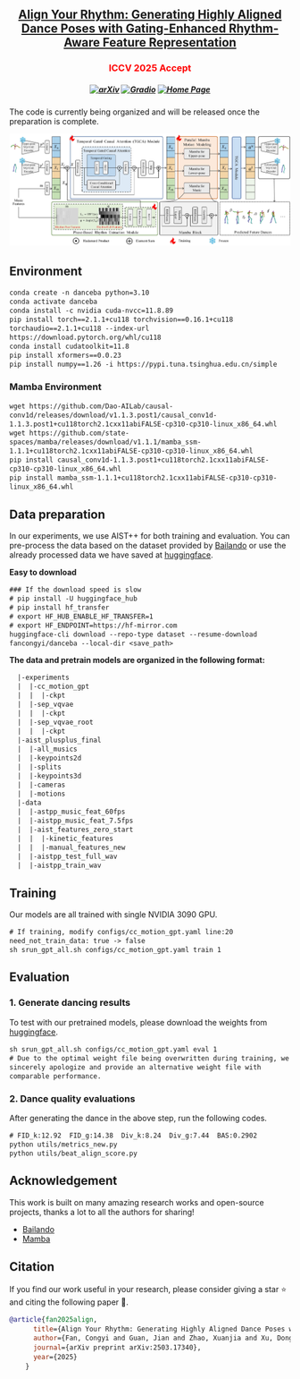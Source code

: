<h2 align="center"> <a href="https://arxiv.org/abs/2503.17340">Align Your Rhythm: Generating Highly Aligned Dance Poses with Gating-Enhanced  <a href="https://arxiv.org/abs/2503.17340"> Rhythm-Aware Feature Representation </a>

<h3 align="center">
  <font color="red"><b> ICCV 2025 Accept </b></font>
</h3>


<h5 align="center">

[![arXiv](https://img.shields.io/badge/Arxiv-2503.17340-b31b1b.svg?logo=arXiv)](https://arxiv.org/abs/2503.17340) [![Gradio](https://img.shields.io/badge/%F0%9F%A4%97%20Hugging%20Face-Spaces-blue)](https://huggingface.co/datasets/penguinway/danceba) 
[![Home Page](https://img.shields.io/badge/Project-Website-green.svg)](https://danceba.github.io/)
</h5>

The code is currently being organized and will be released once the preparation is complete.

![Danceba](assets/pipeline1.png "Pipeline")



## Environment

```
conda create -n danceba python=3.10
conda activate danceba
conda install -c nvidia cuda-nvcc=11.8.89
pip install torch==2.1.1+cu118 torchvision==0.16.1+cu118 torchaudio==2.1.1+cu118 --index-url https://download.pytorch.org/whl/cu118
conda install cudatoolkit=11.8
pip install xformers==0.0.23
pip install numpy==1.26 -i https://pypi.tuna.tsinghua.edu.cn/simple
```

### Mamba Environment
```
wget https://github.com/Dao-AILab/causal-conv1d/releases/download/v1.1.3.post1/causal_conv1d-1.1.3.post1+cu118torch2.1cxx11abiFALSE-cp310-cp310-linux_x86_64.whl
wget https://github.com/state-spaces/mamba/releases/download/v1.1.1/mamba_ssm-1.1.1+cu118torch2.1cxx11abiFALSE-cp310-cp310-linux_x86_64.whl
pip install causal_conv1d-1.1.3.post1+cu118torch2.1cxx11abiFALSE-cp310-cp310-linux_x86_64.whl 
pip install mamba_ssm-1.1.1+cu118torch2.1cxx11abiFALSE-cp310-cp310-linux_x86_64.whl
```



## Data preparation

In our experiments, we use AIST++ for both training and evaluation. You can pre-process the data based on the dataset provided by [Bailando](https://github.com/lisiyao21/Bailando) or use the already processed data we have saved at [huggingface](https://huggingface.co/datasets/fancongyi/danceba).

**Easy to download**
```
### If the download speed is slow
# pip install -U huggingface_hub
# pip install hf_transfer
# export HF_HUB_ENABLE_HF_TRANSFER=1
# export HF_ENDPOINT=https://hf-mirror.com
huggingface-cli download --repo-type dataset --resume-download fancongyi/danceba --local-dir <save_path>
```

**The data and pretrain models are organized in the following format:**
```
  |-experiments
  |  |-cc_motion_gpt
  |  |  |-ckpt
  |  |-sep_vqvae
  |  |  |-ckpt
  |  |-sep_vqvae_root
  |  |  |-ckpt
  |-aist_plusplus_final
  |  |-all_musics
  |  |-keypoints2d
  |  |-splits
  |  |-keypoints3d
  |  |-cameras
  |  |-motions
  |-data
  |  |-astpp_music_feat_60fps
  |  |-aistpp_music_feat_7.5fps
  |  |-aist_features_zero_start
  |  |  |-kinetic_features
  |  |  |-manual_features_new
  |  |-aistpp_test_full_wav
  |  |-aistpp_train_wav
```


## Training

Our models are all trained with single NVIDIA 3090 GPU.

```
# If training, modify configs/cc_motion_gpt.yaml line:20 need_not_train_data: true -> false
sh srun_gpt_all.sh configs/cc_motion_gpt.yaml train 1
```

## Evaluation

### 1. Generate dancing results

To test with our pretrained models, please download the weights from [huggingface](https://huggingface.co/datasets/fancongyi/danceba).

```
sh srun_gpt_all.sh configs/cc_motion_gpt.yaml eval 1
# Due to the optimal weight file being overwritten during training, we sincerely apologize and provide an alternative weight file with comparable performance.
```

### 2. Dance quality evaluations

After generating the dance in the above step, run the following codes.

```
# FID_k:12.92  FID_g:14.38  Div_k:8.24  Div_g:7.44  BAS:0.2902
python utils/metrics_new.py
python utils/beat_align_score.py
```



## Acknowledgement

This work is built on many amazing research works and open-source projects, thanks a lot to all the authors for sharing!

- [Bailando](https://github.com/lisiyao21/Bailando)
- [Mamba](https://github.com/state-spaces/mamba)

## Citation
If you find our work useful in your research, please consider giving a star :star: and citing the following paper :pencil:.

```bibTeX
@article{fan2025align,
      title={Align Your Rhythm: Generating Highly Aligned Dance Poses with Gating-Enhanced Rhythm-Aware Feature Representation},
      author={Fan, Congyi and Guan, Jian and Zhao, Xuanjia and Xu, Dongli and Lin, Youtian and Ye, Tong and Feng, Pengming and Pan, Haiwei},
      journal={arXiv preprint arXiv:2503.17340},
      year={2025}
    }
```
